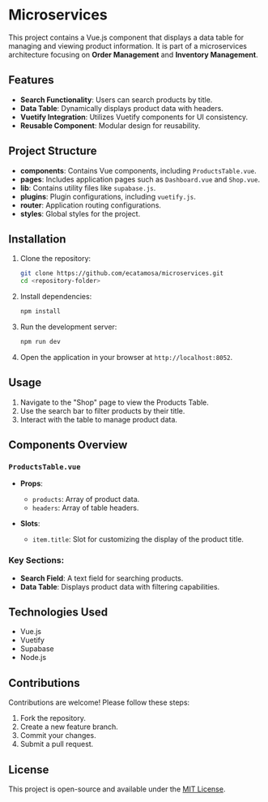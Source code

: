 # Microservices

This project contains a Vue.js component that displays a data table for managing and viewing product information. It is part of a microservices architecture focusing on **Order Management** and **Inventory Management**.

## Features

- **Search Functionality**: Users can search products by title.
- **Data Table**: Dynamically displays product data with headers.
- **Vuetify Integration**: Utilizes Vuetify components for UI consistency.
- **Reusable Component**: Modular design for reusability.

## Project Structure

- **components**: Contains Vue components, including `ProductsTable.vue`.
- **pages**: Includes application pages such as `Dashboard.vue` and `Shop.vue`.
- **lib**: Contains utility files like `supabase.js`.
- **plugins**: Plugin configurations, including `vuetify.js`.
- **router**: Application routing configurations.
- **styles**: Global styles for the project.

## Installation

1. Clone the repository:

   ```bash
   git clone https://github.com/ecatamosa/microservices.git
   cd <repository-folder>
   ```

2. Install dependencies:

   ```bash
   npm install
   ```

3. Run the development server:

   ```bash
   npm run dev
   ```

4. Open the application in your browser at `http://localhost:8052`.

## Usage

1. Navigate to the "Shop" page to view the Products Table.
2. Use the search bar to filter products by their title.
3. Interact with the table to manage product data.

## Components Overview

### `ProductsTable.vue`

- **Props**:
  - `products`: Array of product data.
  - `headers`: Array of table headers.

- **Slots**:
  - `item.title`: Slot for customizing the display of the product title.

### Key Sections:

- **Search Field**: A text field for searching products.
- **Data Table**: Displays product data with filtering capabilities.

## Technologies Used

- Vue.js
- Vuetify
- Supabase
- Node.js

## Contributions

Contributions are welcome! Please follow these steps:

1. Fork the repository.
2. Create a new feature branch.
3. Commit your changes.
4. Submit a pull request.

## License

This project is open-source and available under the [MIT License](LICENSE).
